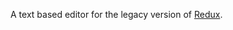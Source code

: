 A text based editor for the legacy version of [Redux](https://supravisor.github.io/Redux-Legacy-Editor/).
